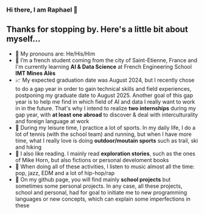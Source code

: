 ### Hi there, I am Raphael 👋

## Thanks for stopping by. Here's a little bit about myself...

- 🤔 My pronouns are: He/His/Him
- 🌱 I’m a french student coming from the city of Saint-Etienne, France and I'm currently learning **AI & Data Science** at French Engineering School **IMT Mines Alès**
- 📈 My expected graduation date was August 2024, but I recently chose to do a gap year in order to gain technical skills and field experiences, postponing my graduate date to August 2025. Another goal of this gap year is to help me find in which field of AI and data I really want to work in in the future. That's why I intend to realize **two internships** during my gap year, with **at least one abroad** to discover & deal with interculturality and foreign language at work 
- 🌄 During my leisure time, I practice a lot of sports. In my daily life, I do a lot of tennis (with the school team) and running, but when I have more time, what I really love is doing **outdoor/moutain sports** such as trail, ski and hiking
- 📖 I also like reading. I mainly read **exploration stories**, such as the ones of Mike Horn, but also fictions or personal develoment books
- 🎵 When doing all of these activities, I listen to music almost all the time: pop, jazz, EDM and a lot of hip-hop/rap
- 🎯 On my github page, you will find mainly **school projects** but sometimes some personal projects. In any case, all these projects, school and personal, had for goal to initiate me to new programming languages or new concepts, which can explain some imperfections in these 

<!--
**Rapha2000/Rapha2000** is a ✨ _special_ ✨ repository because its `README.md` (this file) appears on your GitHub profile.

Here are some ideas to get you started:

- 🔭 I’m currently working on ...
- 🌱 I’m currently learning ...
- 👯 I’m looking to collaborate on ...
- 🤔 I’m looking for help with ...
- 💬 Ask me about ...
- 📫 How to reach me: ...
- 😄 Pronouns: ...
- ⚡ Fun fact: ...
-->
